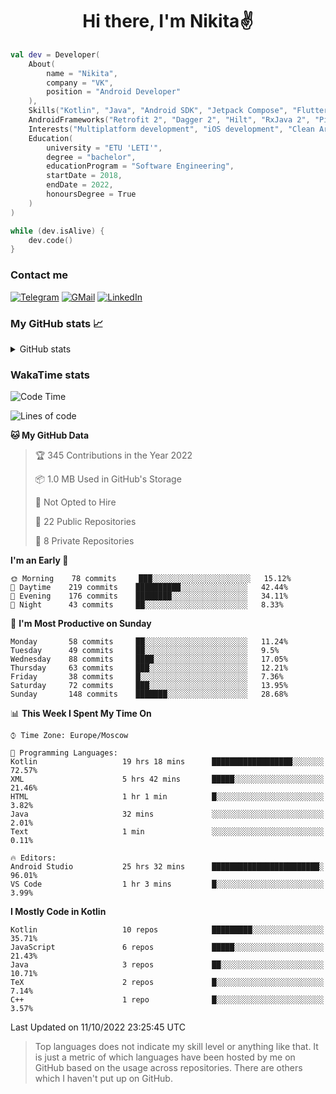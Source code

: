 <h1 align="center">
Hi there, I'm Nikita✌️
</h1>

```kotlin
val dev = Developer(
    About(
        name = "Nikita",
        company = "VK",
        position = "Android Developer"
    ),
    Skills("Kotlin", "Java", "Android SDK", "Jetpack Compose", "Flutter", "KMM"),
    AndroidFrameworks("Retrofit 2", "Dagger 2", "Hilt", "RxJava 2", "Picasso", "Kotlin Coroutines"),
    Interests("Multiplatform development", "iOS development", "Clean Architecture"),
    Education(
        university = "ETU 'LETI'",
        degree = "bachelor",
        educationProgram = "Software Engineering",
        startDate = 2018,
        endDate = 2022,
        honoursDegree = True
    )
)

while (dev.isAlive) {
    dev.code()
}
```

### Contact me

[![Telegram](https://img.shields.io/badge/Telegram-white?style=for-the-badge&logo=telegram&logoColor=29e9ea)](https://t.me/po4yka)
[![GMail](https://img.shields.io/badge/Gmail-white?style=for-the-badge&logo=gmail&logoColor=d14836)](mailto:pochaev.nik@gmail.com)
[![LinkedIn](https://img.shields.io/badge/linkedin%20-white.svg?&style=for-the-badge&logo=linkedin&logoColor=%230077B5)](https://www.linkedin.com/in/nikita-pochaev-415b5a1a1)

### My GitHub stats 📈

<details>
  <summary>GitHub stats</summary>
  <p align="center">
    <img src="https://github-readme-stats.vercel.app/api?username=po4yka&show_icons=true&theme=dark" />
  </p>
</details>

### WakaTime stats

<!--START_SECTION:waka-->
![Code Time](http://img.shields.io/badge/Code%20Time-3%2C253%20hrs%2032%20mins-blue)

![Lines of code](https://img.shields.io/badge/From%20Hello%20World%20I%27ve%20Written-1%20Million%20lines%20of%20code-blue)

**🐱 My GitHub Data** 

> 🏆 345 Contributions in the Year 2022
 > 
> 📦 1.0 MB Used in GitHub's Storage 
 > 
> 🚫 Not Opted to Hire
 > 
> 📜 22 Public Repositories 
 > 
> 🔑 8 Private Repositories  
 > 
**I'm an Early 🐤** 

```text
🌞 Morning    78 commits     ███░░░░░░░░░░░░░░░░░░░░░░   15.12% 
🌆 Daytime    219 commits    ██████████░░░░░░░░░░░░░░░   42.44% 
🌃 Evening    176 commits    ████████░░░░░░░░░░░░░░░░░   34.11% 
🌙 Night      43 commits     ██░░░░░░░░░░░░░░░░░░░░░░░   8.33%

```
📅 **I'm Most Productive on Sunday** 

```text
Monday       58 commits     ██░░░░░░░░░░░░░░░░░░░░░░░   11.24% 
Tuesday      49 commits     ██░░░░░░░░░░░░░░░░░░░░░░░   9.5% 
Wednesday    88 commits     ████░░░░░░░░░░░░░░░░░░░░░   17.05% 
Thursday     63 commits     ███░░░░░░░░░░░░░░░░░░░░░░   12.21% 
Friday       38 commits     █░░░░░░░░░░░░░░░░░░░░░░░░   7.36% 
Saturday     72 commits     ███░░░░░░░░░░░░░░░░░░░░░░   13.95% 
Sunday       148 commits    ███████░░░░░░░░░░░░░░░░░░   28.68%

```


📊 **This Week I Spent My Time On** 

```text
⌚︎ Time Zone: Europe/Moscow

💬 Programming Languages: 
Kotlin                   19 hrs 18 mins      ██████████████████░░░░░░░   72.57% 
XML                      5 hrs 42 mins       █████░░░░░░░░░░░░░░░░░░░░   21.46% 
HTML                     1 hr 1 min          █░░░░░░░░░░░░░░░░░░░░░░░░   3.82% 
Java                     32 mins             ░░░░░░░░░░░░░░░░░░░░░░░░░   2.01% 
Text                     1 min               ░░░░░░░░░░░░░░░░░░░░░░░░░   0.11%

🔥 Editors: 
Android Studio           25 hrs 32 mins      ████████████████████████░   96.01% 
VS Code                  1 hr 3 mins         █░░░░░░░░░░░░░░░░░░░░░░░░   3.99%

```

**I Mostly Code in Kotlin** 

```text
Kotlin                   10 repos            █████████░░░░░░░░░░░░░░░░   35.71% 
JavaScript               6 repos             █████░░░░░░░░░░░░░░░░░░░░   21.43% 
Java                     3 repos             ██░░░░░░░░░░░░░░░░░░░░░░░   10.71% 
TeX                      2 repos             █░░░░░░░░░░░░░░░░░░░░░░░░   7.14% 
C++                      1 repo              █░░░░░░░░░░░░░░░░░░░░░░░░   3.57%

```



 Last Updated on 11/10/2022 23:25:45 UTC
<!--END_SECTION:waka-->

> Top languages does not indicate my skill level or anything like that. It is just a metric of which languages have been hosted by me on GitHub based on the usage across repositories. There are others which I haven't put up on GitHub.
